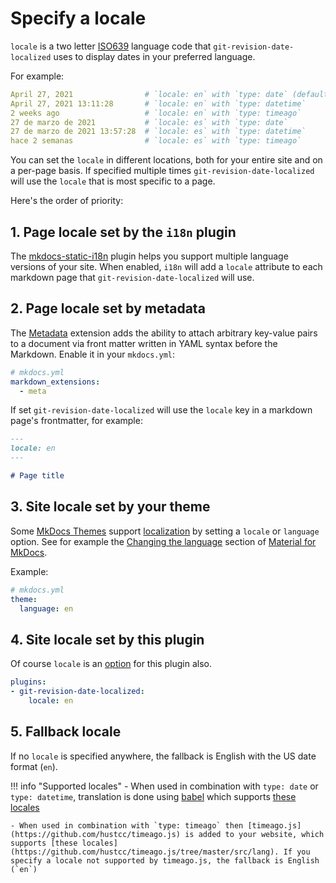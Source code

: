 # Specify a locale

`locale` is a two letter [ISO639](https://en.wikipedia.org/wiki/List_of_ISO_639-1_codes) language code that `git-revision-date-localized` uses to display dates in your preferred language.

For example:

```yaml
April 27, 2021                # `locale: en` with `type: date` (default)
April 27, 2021 13:11:28       # `locale: en` with `type: datetime`
2 weeks ago                   # `locale: en` with `type: timeago`
27 de marzo de 2021           # `locale: es` with `type: date`
27 de marzo de 2021 13:57:28  # `locale: es` with `type: datetime`
hace 2 semanas                # `locale: es` with `type: timeago`
```

You can set the `locale` in different locations, both for your entire site and on a per-page basis. If specified multiple times `git-revision-date-localized` will use the `locale` that is most specific to a page.

Here's the order of priority:

## 1. Page locale set by the `i18n` plugin

The [mkdocs-static-i18n](https://github.com/ultrabug/mkdocs-static-i18n) plugin helps you support multiple language versions of your site. When enabled, `i18n` will add a `locale` attribute to each markdown page that `git-revision-date-localized` will use.

## 2. Page locale set by metadata

The [Metadata](https://python-markdown.github.io/extensions/meta_data/) extension adds the ability to attach arbitrary key-value pairs to a document via front matter written in YAML syntax before the Markdown. Enable it in your `mkdocs.yml`:

```yaml
# mkdocs.yml
markdown_extensions:
  - meta
```

If set `git-revision-date-localized` will use the `locale` key in a markdown page's frontmatter, for example:

```md
---
locale: en
---

# Page title
```

## 3. Site locale set by your theme

Some [MkDocs Themes](https://github.com/mkdocs/mkdocs/wiki/MkDocs-Themes) support [localization](https://www.mkdocs.org/user-guide/localizing-your-theme/) by setting a `locale` or `language` option. See for example the [Changing the language](https://squidfunk.github.io/mkdocs-material/setup/changing-the-language/) section of [Material for MkDocs](https://squidfunk.github.io/mkdocs-material/).

Example:

```yaml
# mkdocs.yml
theme:
  language: en
```

## 4. Site locale set by this plugin

Of course `locale` is an [option](../options.md) for this plugin also.

```yaml
plugins:
- git-revision-date-localized:
    locale: en
```

## 5. Fallback locale

If no `locale` is specified anywhere, the fallback is English with the US date format (`en`).

!!! info "Supported locales"
    - When used in combination with `type: date` or `type: datetime`, translation is done using [babel](https://github.com/python-babel/babel) which supports [these locales](http://www.unicode.org/cldr/charts/latest/supplemental/territory_language_information.html)

    - When used in combination with `type: timeago` then [timeago.js](https://github.com/hustcc/timeago.js) is added to your website, which supports [these locales](https://github.com/hustcc/timeago.js/tree/master/src/lang). If you specify a locale not supported by timeago.js, the fallback is English (`en`)
